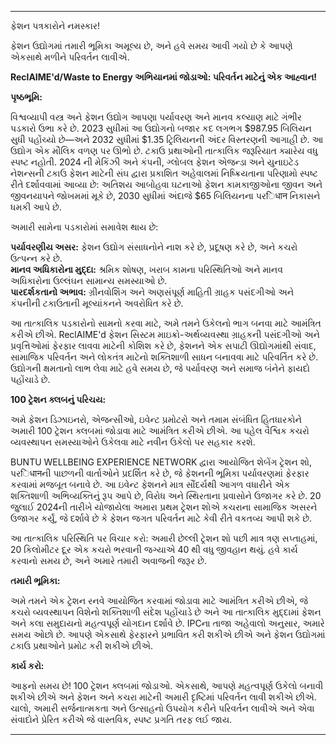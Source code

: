 ---

ફેશન પત્રકારોને નમસ્કાર! 

ફેશન ઉદ્યોગમાં તમારી ભૂમિકા અમૂલ્ય છે, અને હવે સમય આવી ગયો છે કે આપણે એકસાથે મળીને પરિવર્તન લાવીએ. 

**ReclAIME'd/Waste to Energy અભિયાનમાં જોડાઓ: પરિવર્તન માટેનું એક આહ્વાન!**

**પૃષ્ઠભૂમિ:**

વિશ્વવ્યાપી વસ્ત્ર અને ફેશન ઉદ્યોગ આપણા પર્યાવરણ અને માનવ કલ્યાણ માટે ગંભીર પડકારો ઉભા કરે છે. 2023 સુધીમાં આ ઉદ્યોગનો બજાર કદ લગભગ $987.95 બિલિયન સુધી પહોંચ્યો છે—અને 2032 સુધીમાં $1.35 ટ્રિલિયનની અંદર વિસ્તરણની આગાહી છે. આ ઉદ્યોગ એક મૌલિક વળણ પર ઊભો છે. ટકાઉ પ્રથાઓની તાત્કાલિક જરૂરિયાત ક્યારેય વધુ સ્પષ્ટ નહોતી. 2024 ની મેકિંઝી અને કંપની, ગ્લોબલ ફેશન એજન્ડા અને યુનાઇટેડ નેશન્સની ટકાઉ ફેશન માટેની સંઘ દ્વારા પ્રકાશિત અહેવાલમાં નિષ્ક્રિયતાના પરિણામો સ્પષ્ટ રીતે દર્શાવવામાં આવ્યા છે: અતિશય આબોહવા ઘટનાઓ ફેશન કામકાજીઓના જીવન અને જીવનયાપને જોખમમાં મૂકે છે, 2030 સુધીમાં અંદાજે $65 બિલિયનના પરिधान નિકાસને ધમકી આપે છે.

અમારી સામેના પડકારોમાં સમાવેશ થાય છે:

**પર્યાવરણીય અસર:** ફેશન ઉદ્યોગ સંસાધનોને નાશ કરે છે, પ્રદૂષણ કરે છે, અને કચરો ઉત્પન્ન કરે છે.  
**માનવ અધિકારોના મુદ્દા:** શ્રમિક શોષણ, ખરાબ કામના પરિસ્થિતિઓ અને માનવ અધિકારોના ઉલ્લંઘન સામાન્ય સમસ્યાઓ છે.  
**પારદર્શકતાનો અભાવ:** ગ્રીનવોશિંગ અને અણસંપૂર્ણ માહિતી ગ્રાહક પસંદગીઓ અને કંપનીની ટકાઉતાની મૂલ્યાંકનને અવરોધિત કરે છે.  

આ તાત્કાલિક પડકારોનો સામનો કરવા માટે, અમે તમને ઉકેલનો ભાગ બનવા માટે આમંત્રિત કરીએ છીએ. ReclAIME'd ફેશન સિસ્ટમ માઇક્રો-અર્થવ્યવસ્થા ગ્રાહકની પસંદગીઓ અને પ્રવૃત્તિઓમાં ફેરફાર લાવવા માટેની કોશિશ કરે છે, ફેશનને એક સપાટી ઊદ્યોગમાંથી સંવાદ, સામાજિક પરિવર્તન અને લોકતંત્ર માટેનો શક્તિશાળી સાધન બનાવવા માટે પરિવર્તિત કરે છે. ઉદ્યોગની ક્ષમતાનો લાભ લેવા માટે હવે સમય છે, જે પર્યાવરણ અને સમાજ બંનેને ફાયદો પહોંચાડે છે.

**100 ટ્રેશન ક્લબનું પરિચય:**

અમે ફેશન ડિઝાઇનરો, એજન્સીઓ, ઇવેન્ટ પ્રમોટરો અને તમામ સંબંધિત હિતધારકોને અમારી 100 ટ્રેશન ક્લબમાં જોડાવા માટે આમંત્રિત કરીએ છીએ. આ પહેલ વૈશ્વિક કચરો વ્યવસ્થાપન સમસ્યાઓને ઉકેલવા માટે નવીન ઉકેલો પર સહકાર કરશે. 

BUNTU WELLBEING EXPERIENCE NETWORK દ્વારા આયોજિત શેબેંગ ટ્રેશન શો, પરिधानની પાછળની વાર્તાઓને પ્રદર્શિત કરે છે, જે ફેશનની ભૂમિકા પર્યાવરણમાં ફેરફાર કરવામાં મજબૂત બનાવે છે. આ ઇવેન્ટ ફેશનને માત્ર સૌંદર્યથી આગળ વધારીને એક શક્તિશાળી અભિવ્યક્તિનું રૂપ આપે છે, વિરોધ અને સ્થિરતાના પ્રવાસોને ઉજાગર કરે છે. 20 જુલાઈ 2024ની તારીખે યોજાયેલા અમારા પ્રથમ ટ્રેશન શોએ કચરાના સામાજિક અસરને ઉજાગર કર્યું, જે દર્શાવે છે કે ફેશન જગત પરિવર્તન માટે કેવી રીતે વકતવ્ય આપી શકે છે.

આ તાત્કાલિક પરિસ્થિતિ પર વિચાર કરો: અમારી છેલ્લી ટ્રેશન શો પછી માત્ર ત્રણ સપ્તાહમાં, 20 કિલોમીટર દૂર એક કચરો ભરવાની જગ્યાએ 40 થી વધુ જીવહાન થયું. હવે કાર્ય કરવાનો સમય છે, અને અમારે તમારી અવાજની જરૂર છે.

**તમારી ભૂમિકા:**

અમે તમને એક ટ્રેશન રનવે આયોજિત કરવામાં જોડાવા માટે આમંત્રિત કરીએ છીએ, જે કચરો વ્યવસ્થાપન વિશેનો શક્તિશાળી સંદેશ પહોંચાડે છે અને આ તાત્કાલિક મુદ્દામાં ફેશન અને કલા સમુદાયનો મહત્વપૂર્ણ યોગદાન દર્શાવે છે. IPCના તાજા અહેવાલો અનુસાર, અમારે સમય ઓછો છે. આપણે એકસાથે ફેરફારને પ્રભાવિત કરી શકીએ છીએ અને ફેશન ઉદ્યોગમાં ટકાઉ પ્રથાઓને પ્રમોટ કરી શકીએ છીએ.

**કાર્ય કરો:**

આફનો સમય છે! 100 ટ્રેશન ક્લબમાં જોડાઓ. એકસાથે, આપણે મહત્વપૂર્ણ ઉકેલો બનાવી શકીએ છીએ અને ફેશન અને કચરા માટેની અમારી દૃષ્ટિમાં પરિવર્તન લાવી શકીએ છીએ. ચાલો, અમારી સર્જનાત્મકતા અને ઉત્સાહનો ઉપયોગ કરીને પરિવર્તન લાવીએ અને એવા સંવાદોને પ્રેરિત કરીએ જે વાસ્તવિક, સ્પષ્ટ પ્રગતિ તરફ લઈ જાય.

---